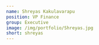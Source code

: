 ```yaml
---
name: Shreyas Kakulavarapu
position: VP Finance
group: Executive
image: /img/portfolio/Shreyas.jpg
short: shreyas
---
```

